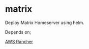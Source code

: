 # matrix

Deploy Matrix Homeserver using helm.

Depends on;

[AWS Rancher](https://github.com/martinsarrionandia/aws-rancher)
